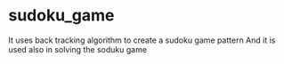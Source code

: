 # sudoku_game
It uses back tracking algorithm to create a sudoku game pattern
And it is used also in solving the soduku game
